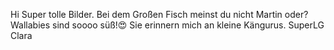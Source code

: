 Hi
Super tolle Bilder.
Bei dem Großen Fisch meinst du nicht Martin oder?
Wallabies sind soooo süß!😍
Sie erinnern mich an kleine Kängurus.
SuperLG Clara 